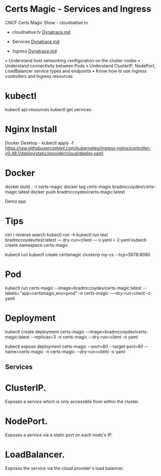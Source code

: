 # Certs Magic - Services and Ingress
CNCF Certs Magic Show - cloudnative.tv 

- cloudnative.tv [Dynatrace.md](Dynatrace.md)

- Services [Dynatrace.md](Dynatrace.md)
- Ingress [Dynatrace.md](Dynatrace.md)

• Understand host networking configuration on the cluster nodes
• Understand connectivity between Pods
• Understand ClusterIP, NodePort, LoadBalancer service types and endpoints
• Know how to use Ingress controllers and Ingress resources

# kubectl
kubectl api-resources
kubectl get services


# Nginx Install
Docker Desktop -  kubectl apply -f https://raw.githubusercontent.com/kubernetes/ingress-nginx/controller-v0.48.1/deploy/static/provider/cloud/deploy.yaml


# Docker
docker build . -t certs-magic
docker tag certs-magic bradmccoydev/certs-magic:latest
docker push bradmccoydev/certs-magic:latest

Demo app

# Tips
ctrl r reverse search
kubectl run -h
kubectl run test bradmccoydev/test:latest — dry-run=client — o yaml > 2.yaml
kubectl create namespace certs-magic

kubectl run 
kubectl create certsmagic clusterip my-cs --tcp=5678:8080

# Pod
kubectl run certs-magic --image=bradmccoydev/certs-magic:latest --labels="app=certsmagic,env=prod"  -n certs-magic -—dry-run=client -o yaml 

# Deployment
kubectl create deployment certs-magic --image=bradmccoydev/certs-magic:latest --replicas=3 -n certs-magic --dry-run=client -o yaml 

kubectl expose deployment certs-magic --port=80 --target-port=80 --name=certs-magic -n certs-magic --dry-run=client -o yaml

## Services
# ClusterIP.
Exposes a service which is only accessible from within the cluster.

# NodePort.
Exposes a service via a static port on each node's IP.

# LoadBalancer.
Exposes the service via the cloud provider's load balancer.